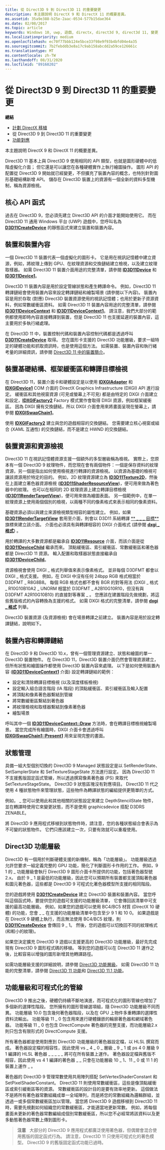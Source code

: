 ```yaml
---
title: 從 Direct3D 9 到 Direct3D 11 的重要變更
description: 本主題說明 DirectX 9 和 DirectX 11 的概要差異。
ms.assetid: 35a9e388-b25e-2aac-0534-577b15dae364
ms.date: 02/08/2017
ms.topic: article
keywords: Windows 10, uwp, 遊戲, directx, direct3d 9, direct3d 11, 變更
ms.localizationpriority: medium
ms.openlocfilehash: ec70f77bbb124e5bce33f98e9f93b4bfd04e4a35
ms.sourcegitcommit: 7b2febddb3e8a17c9ab158abcdd2a59ce126661c
ms.translationtype: MT
ms.contentlocale: zh-TW
ms.lasthandoff: 08/31/2020
ms.locfileid: "89168202"
---
```

# <a name="important-changes-from-direct3d-9-to-direct3d-11"></a>從 Direct3D 9 到 Direct3D 11 的重要變更



**總結**

-   [計劃 DirectX 移植](plan-your-directx-port.md)
-   從 Direct3D 9 到 Direct3D 11 的重要變更
-   [功能對應](feature-mapping.md)


本主題說明 DirectX 9 和 DirectX 11 的概要差異。

Direct3D 11 基本上與 Direct3D 9 使用相同的 API 類型，也就是圖形硬體中的低階虛擬化介面； 但它還是可以讓您在各種硬體實作上執行繪圖操作。 圖形 API 的配置從 Direct3D 9 開始就已經變更，不但擴充了裝置內容的概念，也特別針對圖形基礎結構新增 API。 儲存在 Direct3D 裝置上的資源有一個全新的資料多型機制，稱為資源檢視。

## <a name="core-api-functions"></a>核心 API 函式


過去在 Direct3D 9，您必須先建立 Direct3D API 的介面才能開始使用它。 而在 Direct3D 11 通用 Windows 平台 (UWP) 遊戲中，您呼叫名為 [**D3D11CreateDevice**](/windows/desktop/api/d3d11/nf-d3d11-d3d11createdevice) 的靜態函式來建立裝置和裝置內容。

## <a name="devices-and-device-context"></a>裝置和裝置內容


一個 Direct3D 11 裝置代表一個虛擬化的圖形卡。 它是用在視訊記憶體中建立資源，例如，將紋理上傳到 GPU、在紋理資源和交換鏈結建立檢視，以及建立紋理取樣器。 如需 Direct3D 11 裝置介面用途的完整清單，請參閱 [**ID3D11Device**](/windows/desktop/api/d3d11/nn-d3d11-id3d11device) 和 [**ID3D11Device1**](/windows/desktop/api/d3d11_1/nn-d3d11_1-id3d11device1)。

Direct3D 11 裝置內容是用於設定管線狀態和產生轉譯命令。 例如，Direct3D 11 轉譯鏈結會使用裝置內容來設定轉譯鏈結和繪製場景 (請參閱以下內容)。 裝置內容是用於存取 (對應) Direct3D 裝置資源使用的視訊記憶體；也用於更新子資源資料，例如常數緩衝區資料。 如需 Direct3D 11 裝置內容用途的完整清單，請參閱 [**ID3D11DeviceContext**](/windows/desktop/api/d3d11/nn-d3d11-id3d11devicecontext) 和 [**ID3D11DeviceContext1**](/windows/desktop/api/d3d11_1/nn-d3d11_1-id3d11devicecontext1)。 請注意，我們大部分的範例都使用即時內容直接轉譯到裝置，但是 Direct3D 11 也支援延遲的裝置內容，這主要用於多執行緒處理。

在 Direct3D 11 中，裝置控制代碼和裝置內容控制代碼都是透過呼叫 [**D3D11CreateDevice**](/windows/desktop/api/d3d11/nf-d3d11-d3d11createdevice) 取得。 您在圖形卡支援的 Direct3D 功能層級，要求一組特定的硬體功能和抓取資訊時，也是使用這個方法。 如需裝置、裝置內容和執行緒考量的詳細資訊，請參閱 [Direct3D 11 中的裝置簡介](/windows/desktop/direct3d11/overviews-direct3d-11-devices-intro)。

## <a name="device-infrastructure-frame-buffers-and-render-target-views"></a>裝置基礎結構、框架緩衝區和轉譯目標檢視


在 Direct3D 11，裝置介面卡和硬體設定是以使用 [**IDXGIAdapter**](/windows/desktop/api/dxgi/nn-dxgi-idxgiadapter) 和 [**IDXGIDevice1**](/windows/desktop/api/dxgi1_2/nn-dxgi1_2-idxgidevice2) COM 介面的 DirectX Graphics Infrastructure (DXGI) API 進行設定。 緩衝區和其他視窗資源 (可見或螢幕上不可見) 都是由特定的 DXGI 介面建立和設定，[**IDXGIFactory2**](/windows/desktop/api/dxgi1_2/nn-dxgi1_2-idxgifactory2) Factory 模式實作會取得 DXGI 資源，例如框架緩衝區。 因為 DXGI 擁有交換鏈結，所以 DXGI 介面會用來將畫面呈現在螢幕上，請參閱 [**IDXGISwapChain1**](/windows/desktop/api/dxgi1_2/nn-dxgi1_2-idxgiswapchain1)。

使用 [**IDXGIFactory2**](/windows/desktop/api/dxgi1_2/nn-dxgi1_2-idxgifactory2) 建立與您的遊戲相容的交換鏈結。 您需要建立核心視窗或組合 (XAML 互通性) 的交換鏈結，而不是建立 HWND 的交換鏈結。

## <a name="device-resources-and-resource-views"></a>裝置資源和資源檢視


Direct3D 11 在視訊記憶體資源支援一個額外的多型層級稱為檢視。 實際上，您原本有一個 Direct3D 9 紋理物件，而您現在會有兩個物件：一個是保存資料的紋理資源，另一個是指出如何使用檢視進行轉譯的資源檢視。 以資源為基礎的檢視可讓該資源用於特定的目的。 例如，2D 紋理資源建立為 [**ID3D11Texture2D**](/windows/desktop/api/d3d11/nn-d3d11-id3d11texture2d)，然後在上面建立著色器資源檢視 ([**ID3D11ShaderResourceView**](/windows/desktop/api/d3d11/nn-d3d11-id3d11shaderresourceview))，便可用來做為著色器中的紋理。 也可以在相同的 2D 紋理資源上建立轉譯目標檢視 ([**ID3D11RenderTargetView**](/windows/desktop/api/d3d11/nn-d3d11-id3d11rendertargetview))，便可用來做為繪圖表面。 另一個範例中，在單一紋理資源上使用兩個個別的檢視，以兩種不同的像素格式來表示相同的像素資料。

基礎資源必須以與建立來源檢視類型相容的屬性建立。 例如，如果 [**ID3D11RenderTargetView**](/windows/desktop/api/d3d11/nn-d3d11-id3d11rendertargetview) 套用至介面，則會以 D3D11 系結轉譯 [** \_ \_ \_ 目標**](/windows/desktop/api/d3d11/ne-d3d11-d3d11_bind_flag) 旗標來建立該介面。 介面也必須具有與轉譯相容的 DXGI 介面格式 (請參閱 [**dxgi \_ 格式**](/windows/desktop/api/dxgiformat/ne-dxgiformat-dxgi_format)) 。

用於轉譯的大多數資源都是繼承自 [**ID3D11Resource**](/windows/desktop/api/d3d11/nn-d3d11-id3d11resource) 介面，而該介面是從 [**ID3D11DeviceChild**](/windows/desktop/api/d3d11/nn-d3d11-id3d11devicechild) 繼承而來。 頂點緩衝區、索引緩衝區、常數緩衝區和著色器都是 Direct3D 11 資源。 輸入配置和取樣器狀態直接繼承自 [**ID3D11DeviceChild**](/windows/desktop/api/d3d11/nn-d3d11-id3d11devicechild)。

資源檢視會使用 DXGI \_ 格式列舉值來表示像素格式。 並非每個 D3DFMT 都會以 DXGI \_ 格式支援。 例如，在 DXGI 中沒有任何 24bpp RGB 格式相當於 D3DFMT \_ R8G8B8。 每個 RGB 格式也都不會有 BGR 的對等用法 (DXGI \_ 格式 \_ R10G10B10A2 \_ UNORM 相當於 D3DFMT \_ A2B10G10R10，但沒有與 D3DFMT A2R10G10B10) 的直接對等專案 \_ 。 您應該在建置階段先做規劃，將這些舊版格式的內容轉換為支援的格式。 如需 DXGI 格式的完整清單，請參閱 [**dxgi \_ 格式**](/windows/desktop/api/dxgiformat/ne-dxgiformat-dxgi_format) 列舉。

Direct3D 裝置資源 (及資源檢視) 會在場景轉譯之前建立。 裝置內容是用於設定轉譯鏈結，說明如下。

## <a name="device-context-and-the-rendering-chain"></a>裝置內容和轉譯鏈結


在 Direct3D 9 和 Direct3D 10.x，曾有一個管理資源建立、狀態和繪圖的單一 Direct3D 裝置物件。 在 Direct3D 11，Direct3D 裝置介面仍然會管理資源建立，但所有狀態和繪圖操作都使用 Direct3D 裝置內容來處理。 以下是如何使用裝置內容 ([**ID3D11DeviceContext1**](/windows/desktop/api/d3d11_1/nn-d3d11_1-id3d11devicecontext1) 介面) 設定轉譯鏈結的範例：

-   設定和清除轉譯目標檢視 (以及深度樣板檢視)
-   設定輸入組合語言階段 (IA 階段) 的頂點緩衝區、索引緩衝區及輸入配置
-   將頂點和像素著色器繫結到管線
-   將常數緩衝區繫結到著色器
-   將紋理檢視和取樣器繫結到像素著色器
-   繪製場景

呼叫其中一個 [**ID3D11DeviceContext::Draw**](/windows/desktop/api/d3d11/nf-d3d11-id3d11devicecontext-draw) 方法時，會在轉譯目標檢視繪製場景。 當您完成所有繪圖時，DXGI 介面卡會透過呼叫 [**IDXGISwapChain1::Present1**](/windows/desktop/api/dxgi1_2/nf-dxgi1_2-idxgiswapchain1-present1) 用來呈現完整的畫面。

## <a name="state-management"></a>狀態管理


具備一組大型個別切換的 Direct3D 9 Managed 狀態設定是以 SetRenderState、SetSamplerState 和 SetTextureStageState 方法進行設定。 因為 Direct3D 11 不支援舊版固定函式管線，所以透過撰寫像素著色器 (PS) 來取代 SetTextureStageState。 Direct3D 9 狀態區塊沒有對應項目。 Direct3D 11 代之使用 4 種狀態物件來管理狀態，這些物件為轉譯狀態的編組提供更簡單的方式。

例如， \_ 您可以使用此和其他相關的狀態設定來建立 DepthStencilState 物件，並在轉譯時使用它來變更狀態，而不是使用 graphicsdevice 搭配 D3DRS ZENABLE。

將 Direct3D 9 應用程式移植到狀態物件時，請注意，您的各種狀態組合會表示為不可變的狀態物件。 它們只應該建立一次，只要有效就可以重複使用。

## <a name="direct3d-feature-levels"></a>Direct3D 功能層級


Direct3D 有一個用於判斷硬體支援的新機制，稱為「功能層級」。 功能層級透過允許您要求一組定義完整的 GPU 功能，簡化了判斷圖形卡作用的工作。 例如，9 1 的 \_ 功能層級會執行 Direct3D 9 圖形介面卡所提供的功能，包括著色器型號2.x。 由於 9 \_ 1 是最低的功能層級，因此您可以預期所有裝置都支援頂點著色器和圖元著色器，這些都是 Direct3D 9 可程式化著色器模型所支援的相同階段。

您的遊戲將使用 [**D3D11CreateDevice**](/windows/desktop/api/d3d11/nf-d3d11-d3d11createdevice) 建立 Direct3D 裝置和裝置內容。 當您呼叫這個函式時，要提供您的遊戲可支援的功能層級清單， 它會傳回該清單中可支援的最高功能層級。 例如，如果您的遊戲可以使用 BC4/BC5 材質 (DirectX 10 硬體) 的功能，您會 \_ \_ 在支援的功能層級清單中包含至少 9 1 和 10 0。 如果遊戲是在 DirectX 9 硬體上執行，而且無法使用 BC4/BC5 紋理，則 [**D3D11CreateDevice**](/windows/desktop/api/d3d11/nf-d3d11-d3d11createdevice) 會傳回 9 \_ 1。 然後，您的遊戲可以切換回不同的紋理格式 (和較小的紋理)。

如果您決定擴充 Direct3D 9 遊戲以支援更高的 Direct3D 功能層級，最好先完成現有 Direct3D 9 圖形程式碼的移植。 等到您的遊戲可以在 Direct3D 11 運作之後，比較容易以增強的圖形新增其他轉譯路徑。

如需功能層級支援的詳細說明，請參閱 [Direct3D 功能層級](/windows/desktop/direct3d11/overviews-direct3d-11-devices-downlevel-intro)。 如需 Direct3D 11 功能的完整清單，請參閱 [Direct3D 11 功能](/windows/desktop/direct3d11/direct3d-11-features)和 [Direct3D 11.1 功能](/windows/desktop/direct3d11/direct3d-11-1-features)。

## <a name="feature-levels-and-the-programmable-pipeline"></a>功能層級和可程式化的管線


Direct3D 9 推出之後，硬體仍持續不斷地演進，而可程式化的圖形管線也增加了多個新的選擇性階段。 您所擁有的圖形管線選項組，隨 Direct3D 功能層級不同而異。 功能層級 10.0 包含幾何著色器階段，以及在 GPU 上物件多重轉譯的選擇性資料流輸出。 功能等級 11 \_ 0 包含用來進行硬體鑲嵌的輪廓著色器和網域著色器。 功能等級 11 \_ 0 也包含 DirectCompute 著色器的完整支援，而功能層級2.x 則只包含有限形式的 DirectCompute 支援。

所有著色器都是使用對應到 Direct3D 功能層級的著色器設定檔，以 HLSL 撰寫而成。 著色器設定檔的相容性，因此使用 vs \_ 4 \_ 0 \_ 層級 \_ 9 \_ 1 或 ps 4 0 層級 9 1 編譯的 HLSL 著色器 \_ \_ \_ \_ \_ 將可在所有裝置上運作。 著色器設定檔與舊版不相容，因此使用 vs 4 1 編譯的著色器 \_ \_ 只會在功能層級 10 \_ 1、11 \_ 0 或 11 1 的裝置上運作 \_ 。

著色器的 Direct3D 9 管理常數使用共用陣列搭配 SetVertexShaderConstant 和 SetPixelShaderConstant。 Direct3D 11 則使用常數緩衝區，這些是像頂點緩衝區或索引緩衝區等的資源。 常數緩衝區的設計目的是要有效率地更新。 這個做法不是將所有著色器常數組織成單一全域陣列，而是將您的常數組織為邏輯群組，並透過一或多個常數緩衝區加以管理。 當您將 Direct3D 9 遊戲移植到 Direct3D 11 時，需要先規劃如何組織您的常數緩衝區，才能適當地更新常數。 例如，將每個畫面未更新的著色器常數編組成個別常數緩衝區，所以您不必經常將該資料以及更多動態著色器常數上傳到圖形卡。

> **注意**   大部分的 Direct3D 9 應用程式都廣泛使用著色器，但偶爾會混合使用舊版的固定函式行為。 請注意，Direct3D 11 只使用可程式化的著色模型。 Direct3D 9 的舊版固定函式功能已過時。

 

 

 